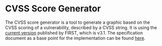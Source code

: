 # CVSS Score Generator

The CVSS score generator is a tool to generate a graphic based on the CVSS scoring of a vulnerability, 
described by a CVSS string. 
It is using the [current version](https://www.first.org/cvss/) published by FIRST, which is v3.1. 
The specification document as a base point for the implementation can be found [here](https://www.first.org/cvss/v3.1/specification-document).
